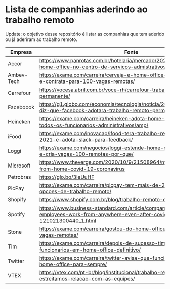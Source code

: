 # Lista de companhias aderindo ao trabalho remoto
Update: o objetivo desse repositório é listar as companhias que tem aderido ou já aderiram ao trabalho remoto.

| Empresa | Fonte |
| --- | --- |
|Accor|https://www.panrotas.com.br/hotelaria/mercado/2020/11/accor-efetiva-home-office-no-centro-de-servicos-admistrativos_177889.html
|Ambev-Tech|https://exame.com/carreira/cerveja-e-home-office-ambev-tem-os-dois-e-contrata-para-100-vagas-remotas/|
|Carrefour|https://vocesa.abril.com.br/voce-rh/carrefour-trabalho-flexivel-permanente/|
|Faceboook|https://g1.globo.com/economia/tecnologia/noticia/2020/05/21/zuckerberg-diz-que-facebook-adotara-trabalho-remoto-permanente.ghtml|
|Heineken|https://exame.com/carreira/heineken-adota-home-office-definitivo-para-todos-os-funcionarios-administrativos/amp/|
|iFood|https://exame.com/inovacao/ifood-tera-trabalho-remoto-ate-junho-de-2021-e-adota-slack-para-feedback/|
|Loggi|https://exame.com/negocios/loggi-estende-home-office-ate-dezembro-e-cria-vagas-100-remotas-por-que/|
|Microsoft|https://www.theverge.com/2020/10/9/21508964/microsoft-remote-work-from-home-covid-19-coronavirus|
|Petrobras | https://glo.bo/3leUuHF|
|PicPay|https://exame.com/carreira/picpay-tem-mais-de-200-vagas-com-opcoes-de-trabalho-remoto/|
|Shopify | https://www.shopify.com.br/blog/trabalho-remoto-e-sustentabilidade|
|Spotify | https://www.business-standard.com/article/companies/spotify-will-let-employees-work-from-anywhere-even-after-covid-19-pandemic-121021300440_1.html|
|Stone|https://exame.com/carreira/gostou-do-home-office-stone-contrata-para-vagas-remotas/|
|Tim | https://exame.com/carreira/depois-de-sucesso-tim-coloca-2-mil-funcionarios-em-home-office-definitivo/|A
|Twitter | https://exame.com/carreira/twitter-avisa-que-funcionarios-podem-fazer-home-office-para-sempre/|
| VTEX | https://vtex.com/pt-br/blog/institucional/trabalho-remoto-como-estreitamos-relacao-com-as-equipes/ |
